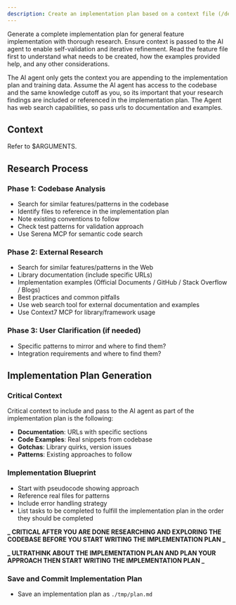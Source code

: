 ```yaml
---
description: Create an implementation plan based on a context file (/design <path_to_context_file>)
---
```


Generate a complete implementation plan for general feature implementation with thorough research. Ensure context is passed to the AI agent to enable self-validation and iterative refinement. Read the feature file first to understand what needs to be created, how the examples provided help, and any other considerations.

The AI agent only gets the context you are appending to the implementation plan and training data. Assume the AI agent has access to the codebase and the same knowledge cutoff as you, so its important that your research findings are included or referenced in the implementation plan. The Agent has web search capabilities, so pass urls to documentation and examples.

## Context

Refer to $ARGUMENTS.

## Research Process

### Phase 1: Codebase Analysis

- Search for similar features/patterns in the codebase
- Identify files to reference in the implementation plan
- Note existing conventions to follow
- Check test patterns for validation approach
- Use Serena MCP for semantic code search

### Phase 2: External Research

- Search for similar features/patterns in the Web
- Library documentation (include specific URLs)
- Implementation examples (Official Documents / GitHub / Stack Overflow / Blogs)
- Best practices and common pitfalls
- Use web search tool for external documentation and examples
- Use Context7 MCP for library/framework usage

### Phase 3: User Clarification (if needed)

- Specific patterns to mirror and where to find them?
- Integration requirements and where to find them?

## Implementation Plan Generation

### Critical Context

Critical context to include and pass to the AI agent as part of the implementation plan is the following:

- **Documentation**: URLs with specific sections
- **Code Examples**: Real snippets from codebase
- **Gotchas**: Library quirks, version issues
- **Patterns**: Existing approaches to follow

### Implementation Blueprint

- Start with pseudocode showing approach
- Reference real files for patterns
- Include error handling strategy
- List tasks to be completed to fulfill the implementation plan in the order they should be completed

**_ CRITICAL AFTER YOU ARE DONE RESEARCHING AND EXPLORING THE CODEBASE BEFORE YOU START WRITING THE IMPLEMENTATION PLAN _**

**_ ULTRATHINK ABOUT THE IMPLEMENTATION PLAN AND PLAN YOUR APPROACH THEN START WRITING THE IMPLEMENTATION PLAN _**

### Save and Commit Implementation Plan

- Save an implementation plan as `./tmp/plan.md`
